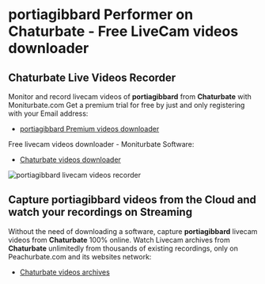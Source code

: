 # portiagibbard Performer on Chaturbate - Free LiveCam videos downloader

## Chaturbate Live Videos Recorder

Monitor and record livecam videos of **portiagibbard** from **Chaturbate** with Moniturbate.com
Get a premium trial for free by just and only registering with your Email address:
* [portiagibbard Premium videos downloader](https://moniturbate.com/request-demo-licence-key.html)

Free livecam videos downloader - Moniturbate Software:
* [Chaturbate videos downloader](https://moniturbate.com/moniturbate-download-software.html)

![portiagibbard livecam videos recorder](https://peachurnet.com/templates/moniturbate-software.png)


## Capture portiagibbard videos from the Cloud and watch your recordings on Streaming

Without the need of downloading a software, capture **portiagibbard** livecam videos from **Chaturbate** 100% online.
Watch Livecam archives from **Chaturbate** unlimitedly from thousands of existing recordings, only on Peachurbate.com and its websites network:
* [Chaturbate videos archives](https://peachurnet.com/)